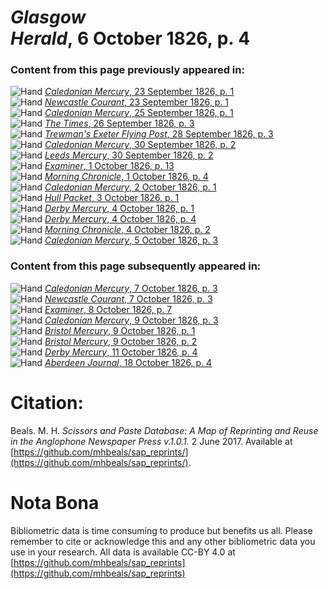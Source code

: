 # *Glasgow Herald*, 6 October 1826, p. 4  
  
### Content from this page previously appeared in:  
![Hand](http://scissorsandpaste.net/wp-content/uploads/2017/06/smallhandpointer.png) [*Caledonian Mercury*, 23 September 1826, p. 1](https://mhbeals.github.io/sap_html/Caledonian-Mercury/Caledonian-Mercury-23-September-1826-p-1)  
![Hand](http://scissorsandpaste.net/wp-content/uploads/2017/06/smallhandpointer.png) [*Newcastle Courant*, 23 September 1826, p. 1](https://mhbeals.github.io/sap_html/Newcastle-Courant/Newcastle-Courant-23-September-1826-p-1)  
![Hand](http://scissorsandpaste.net/wp-content/uploads/2017/06/smallhandpointer.png) [*Caledonian Mercury*, 25 September 1826, p. 1](https://mhbeals.github.io/sap_html/Caledonian-Mercury/Caledonian-Mercury-25-September-1826-p-1)  
![Hand](http://scissorsandpaste.net/wp-content/uploads/2017/06/smallhandpointer.png) [*The Times*, 26 September 1826, p. 3](https://mhbeals.github.io/sap_html/The-Times/The-Times-26-September-1826-p-3)  
![Hand](http://scissorsandpaste.net/wp-content/uploads/2017/06/smallhandpointer.png) [*Trewman's Exeter Flying Post*, 28 September 1826, p. 3](https://mhbeals.github.io/sap_html/Trewman's-Exeter-Flying-Post/Trewman's-Exeter-Flying-Post-28-September-1826-p-3)  
![Hand](http://scissorsandpaste.net/wp-content/uploads/2017/06/smallhandpointer.png) [*Caledonian Mercury*, 30 September 1826, p. 2](https://mhbeals.github.io/sap_html/Caledonian-Mercury/Caledonian-Mercury-30-September-1826-p-2)  
![Hand](http://scissorsandpaste.net/wp-content/uploads/2017/06/smallhandpointer.png) [*Leeds Mercury*, 30 September 1826, p. 2](https://mhbeals.github.io/sap_html/Leeds-Mercury/Leeds-Mercury-30-September-1826-p-2)  
![Hand](http://scissorsandpaste.net/wp-content/uploads/2017/06/smallhandpointer.png) [*Examiner*, 1 October 1826, p. 13](https://mhbeals.github.io/sap_html/Examiner/Examiner-1-October-1826-p-13)  
![Hand](http://scissorsandpaste.net/wp-content/uploads/2017/06/smallhandpointer.png) [*Morning Chronicle*, 1 October 1826, p. 4](https://mhbeals.github.io/sap_html/Morning-Chronicle/Morning-Chronicle-1-October-1826-p-4)  
![Hand](http://scissorsandpaste.net/wp-content/uploads/2017/06/smallhandpointer.png) [*Caledonian Mercury*, 2 October 1826, p. 1](https://mhbeals.github.io/sap_html/Caledonian-Mercury/Caledonian-Mercury-2-October-1826-p-1)  
![Hand](http://scissorsandpaste.net/wp-content/uploads/2017/06/smallhandpointer.png) [*Hull Packet*, 3 October 1826, p. 1](https://mhbeals.github.io/sap_html/Hull-Packet/Hull-Packet-3-October-1826-p-1)  
![Hand](http://scissorsandpaste.net/wp-content/uploads/2017/06/smallhandpointer.png) [*Derby Mercury*, 4 October 1826, p. 1](https://mhbeals.github.io/sap_html/Derby-Mercury/Derby-Mercury-4-October-1826-p-1)  
![Hand](http://scissorsandpaste.net/wp-content/uploads/2017/06/smallhandpointer.png) [*Derby Mercury*, 4 October 1826, p. 4](https://mhbeals.github.io/sap_html/Derby-Mercury/Derby-Mercury-4-October-1826-p-4)  
![Hand](http://scissorsandpaste.net/wp-content/uploads/2017/06/smallhandpointer.png) [*Morning Chronicle*, 4 October 1826, p. 2](https://mhbeals.github.io/sap_html/Morning-Chronicle/Morning-Chronicle-4-October-1826-p-2)  
![Hand](http://scissorsandpaste.net/wp-content/uploads/2017/06/smallhandpointer.png) [*Caledonian Mercury*, 5 October 1826, p. 3](https://mhbeals.github.io/sap_html/Caledonian-Mercury/Caledonian-Mercury-5-October-1826-p-3)  
  
### Content from this page subsequently appeared in:  
![Hand](http://scissorsandpaste.net/wp-content/uploads/2017/06/smallhandpointer.png) [*Caledonian Mercury*, 7 October 1826, p. 3](https://mhbeals.github.io/sap_html/Caledonian-Mercury/Caledonian-Mercury-7-October-1826-p-3)  
![Hand](http://scissorsandpaste.net/wp-content/uploads/2017/06/smallhandpointer.png) [*Newcastle Courant*, 7 October 1826, p. 3](https://mhbeals.github.io/sap_html/Newcastle-Courant/Newcastle-Courant-7-October-1826-p-3)  
![Hand](http://scissorsandpaste.net/wp-content/uploads/2017/06/smallhandpointer.png) [*Examiner*, 8 October 1826, p. 7](https://mhbeals.github.io/sap_html/Examiner/Examiner-8-October-1826-p-7)  
![Hand](http://scissorsandpaste.net/wp-content/uploads/2017/06/smallhandpointer.png) [*Caledonian Mercury*, 9 October 1826, p. 3](https://mhbeals.github.io/sap_html/Caledonian-Mercury/Caledonian-Mercury-9-October-1826-p-3)  
![Hand](http://scissorsandpaste.net/wp-content/uploads/2017/06/smallhandpointer.png) [*Bristol Mercury*, 9 October 1826, p. 1](https://mhbeals.github.io/sap_html/Bristol-Mercury/Bristol-Mercury-9-October-1826-p-1)  
![Hand](http://scissorsandpaste.net/wp-content/uploads/2017/06/smallhandpointer.png) [*Bristol Mercury*, 9 October 1826, p. 2](https://mhbeals.github.io/sap_html/Bristol-Mercury/Bristol-Mercury-9-October-1826-p-2)  
![Hand](http://scissorsandpaste.net/wp-content/uploads/2017/06/smallhandpointer.png) [*Derby Mercury*, 11 October 1826, p. 4](https://mhbeals.github.io/sap_html/Derby-Mercury/Derby-Mercury-11-October-1826-p-4)  
![Hand](http://scissorsandpaste.net/wp-content/uploads/2017/06/smallhandpointer.png) [*Aberdeen Journal*, 18 October 1826, p. 4](https://mhbeals.github.io/sap_html/Aberdeen-Journal/Aberdeen-Journal-18-October-1826-p-4)  


# Citation: 

Beals. M. H. *Scissors and Paste Database: A Map of Reprinting and Reuse in the Anglophone Newspaper Press v.1.0.1.* 2 June 2017. Available at [https://github.com/mhbeals/sap_reprints/](https://github.com/mhbeals/sap_reprints/). 

# Nota Bona

Bibliometric data is time consuming to produce but benefits us all. Please remember to cite or acknowledge this and any other bibliometric data you use in your research. All data is available CC-BY 4.0 at [https://github.com/mhbeals/sap_reprints](https://github.com/mhbeals/sap_reprints)